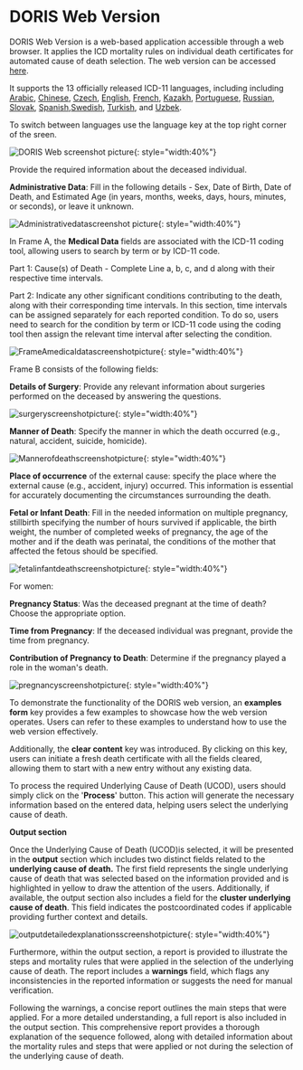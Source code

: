 # DORIS Web Version

DORIS Web Version is a web-based application accessible through a web browser. It applies the ICD mortality rules on individual death certificates for automated cause of death selection. The web version can be accessed [here](https://icd.who.int/doris/workspace/en). 

It supports the 13 officially released ICD-11 languages, including including [Arabic](https://icd.who.int/doris/ar), [Chinese](https://icd.who.int/doris/zh), [Czech](https://icd.who.int/doris/cs), [English](https://icd.who.int/doris/en), [French](https://icd.who.int/doris/fr), [Kazakh](https://icd.who.int/doris/kk), [Portuguese](https://icd.who.int/doris/pt), [Russian](https://icd.who.int/doris/ru),
[Slovak](https://icd.who.int/doris/sk), [Spanish](https://icd.who.int/doris/es),[Swedish](https://icd.who.int/doris/sv), [Turkish](https://icd.who.int/doris/tr), and [Uzbek](https://icd.who.int/doris/uz). 

To switch between languages use the language key at the top right corner of the sreen. 

![DORIS Web screenshot picture ](img/DORISweb24.png){: style="width:40%"}

Provide the required information about the deceased individual.

**Administrative Data**: Fill in the following details - Sex, Date of Birth, Date of Death, and Estimated Age (in years, months, weeks, days, hours, minutes, or seconds), or leave it unknown.

![Administrativedatascreenshot picture ](img/administrativedatascreenshotupdated.png){: style="width:40%"}

In Frame A, the **Medical Data** fields are associated with the ICD-11 coding tool, allowing users to search by term or by ICD-11 code.

Part 1: Cause(s) of Death - Complete Line a, b, c, and d along with their respective time intervals. 

Part 2:  Indicate any other significant conditions contributing to the death, along with their corresponding time intervals. In this section, time intervals can be assigned separately for each reported condition. To do so, users need to search for the condition by term or ICD-11 code using the coding tool then assign the relevant time interval after selecting the condition.

![FrameAmedicaldatascreenshotpicture ](img/FrameAmedicaldatascreenshotupdated.png){: style="width:40%"}

Frame B consists of the following fields:

**Details of Surgery**: Provide any relevant information about surgeries performed on the deceased by answering the questions.

![surgeryscreenshotpicture ](img/surgeryandautopsyscreenshot.png){: style="width:40%"}

**Manner of Death**: Specify the manner in which the death occurred (e.g., natural, accident, suicide, homicide).

![Mannerofdeathscreenshotpicture ](img/manneofdeathscreenshotupdated.png){: style="width:40%"}

**Place of occurrence** of the external cause: specify the place where the external cause (e.g., accident, injury) occurred. This information is essential for accurately documenting the circumstances surrounding the death.

**Fetal or Infant Death**: Fill in the needed information on multiple pregnancy, stillbirth specifying the number of hours survived if applicable, the birth weight, the number of completed weeks of pregnancy, the age of the mother and if the death was perinatal, the conditions of the mother that affected the fetous should be specified. 

![fetalinfantdeathscreenshotpicture ](img/fetalinfantdeathscreenshotupdated.png){: style="width:40%"}

For women: 

**Pregnancy Status**: Was the deceased pregnant at the time of death? Choose the appropriate option. 

**Time from Pregnancy**: If the deceased individual was pregnant, provide the time from pregnancy.

**Contribution of Pregnancy to Death**: Determine if the pregnancy played a role in the woman's death. 

![pregnancyscreenshotpicture ](img/pregnancyscreenshotupdated.png){: style="width:40%"}

To demonstrate the functionality of the DORIS web version, an **examples form** key provides a few examples to showcase how the web version operates. Users can refer to these examples to understand how to use the web version effectively.

Additionally, the **clear content** key was introduced. By clicking on this key, users can initiate a fresh death certificate with all the fields cleared, allowing them to start with a new entry without any existing data.

To process the required Underlying Cause of Death (UCOD), users should simply click on the '**Process**' button. This action will generate the necessary information based on the entered data, helping users select the underlying cause of death.

**Output section** 

Once the Underlying Cause of Death (UCOD)is selected, it will be presented in the **output** section which includes two distinct fields related to the **underlying cause of death.** The first field represents the single underlying cause of death that was selected based on the information provided and is highlighted in yellow to draw the attention of the users. Additionally, if available, the output section also includes a field for the **cluster underlying cause of death**. This field indicates the postcoordinated codes if applicable providing further context and details. 

![outputdetailedexplanationsscreenshotpicture ](img/outputdetailedexplanationscreenshot.png){: style="width:40%"}

Furthermore, within the output section, a report is provided to illustrate the steps and mortality rules that were applied in the selection of the underlying cause of death. 
The report includes a **warnings** field, which flags any inconsistencies in the reported information or suggests the need for manual verification. 

Following the warnings, a concise report outlines the main steps that were applied. For a more detailed understanding, a full report is also included in the output section. This comprehensive report provides a thorough explanation of the sequence followed, along with detailed information about the mortality rules and steps that were applied or not during the selection of the underlying cause of death.

